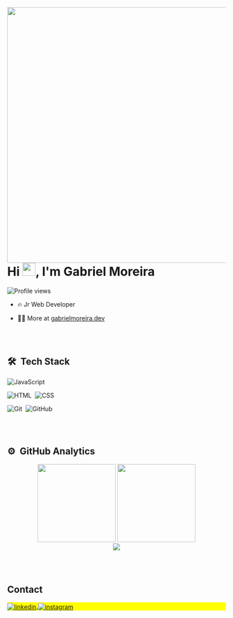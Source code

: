 <img align="right" height="590em" src="![image](https://user-images.githubusercontent.com/109036024/214407608-4bb51c37-f80a-48b9-b5e0-66239c9549cc.png)"/>

<h1 align="left">Hi <img src="https://raw.githubusercontent.com/kaueMarques/kaueMarques/master/hi.gif" height="30px">, I'm Gabriel Moreira</h1>
<p align="left"> <img src="https://komarev.com/ghpvc/?username=gabrielmoreirab&color=yellow" alt="Profile views" /> </p>

- 🔥 Jr Web Developer 

- 👨‍💻 More at [gabrielmoreira.dev]()



<br><br>

## 🛠 &nbsp;Tech Stack
<!--
![React](https://img.shields.io/badge/-React-05122A?style=flat&logo=react)&nbsp;
![Node.js](https://img.shields.io/badge/-Node.js-05122A?style=flat&logo=node.js)&nbsp;
-->
![JavaScript](https://img.shields.io/badge/-JavaScript-05122A?style=flat&logo=javascript)&nbsp;

![HTML](https://img.shields.io/badge/-HTML-05122A?style=flat&logo=HTML5)&nbsp;
![CSS](https://img.shields.io/badge/-CSS-05122A?style=flat&logo=CSS3&logoColor=1572B6)&nbsp;

![Git](https://img.shields.io/badge/-Git-05122A?style=flat&logo=git)&nbsp;
![GitHub](https://img.shields.io/badge/-GitHub-05122A?style=flat&logo=github)&nbsp;

<br><br>

## ⚙️ &nbsp;GitHub Analytics

<div align="center">
  <img height="180em" src="https://github-readme-stats.vercel.app/api?username=gabrielmoreirab&show_icons=true&theme=dracula&include_all_commits=true&count_private=true"/>
  <img height="180em" src="https://github-readme-stats.vercel.app/api/top-langs/?username=gabrielmoreirab&layout=compact&langs_count=7&theme=dracula"/>
</div>

<div align='center'>
<img src="https://github-readme-streak-stats.herokuapp.com/?user=gabrielmoreirab&stroke=2ea043&background=171717&ring=3382ed&fire=3382ed&currStreakNum=0bd967&currStreakLabel=3382ed&sideNums=0bd967&sideLabels=3382ed&dates=0bd967&hide_border=true" /></a>
</div>


<br><br>

## Contact

<p align="left" style="background:yellow">
<a href="https://www.linkedin.com/in/gabriel-moreira-b2189416b/" target="_blank">
  <img align="center" src="https://img.shields.io/badge/-gabrielmoreirab-05122A?style=flat&logo=linkedin" alt="linkedin"/>
</a>
<a href="https://www.instagram.com/gabrielmbarbosa/" target="_blank">
 <img align="center" src="https://img.shields.io/badge/-gabrielmoreirab-05122A?style=flat&logo=instagram" alt="instagram"/>
</a>
</p>

